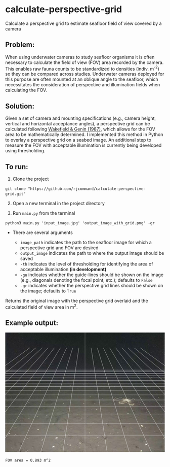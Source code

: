 # calculate-perspective-grid
Calculate a perspective grid to estimate seafloor field of view covered by a camera

## Problem:
When using underwater cameras to study seafloor organisms it is often necessary to calculate the field of view (FOV) area 
recorded by the camera. This enables raw fauna counts to be standardized to densities (indiv. m<sup>-2</sup>) so they
can be compared across studies. Underwater cameras deployed for this purpose are often mounted at an oblique angle to 
the seafloor, which necessitates the consideration of perspective and illumination fields when calculating the FOV. 

## Solution:
Given a set of camera and mounting specifications (e.g., camera height, vertical and horizontal acceptance angles), a 
perspective grid can be calculated following [Wakefield & Genin (1987)](https://www.doi.org/10.1016/0198-0149(87)90148-8), 
which allows for the FOV area to be mathematically determined. I implemented this method in Python to overlay a perspective 
grid on a seabed image. An additional step to measure the FOV with acceptable illumination is currently being developed
using thresholding.

## To run:
1. Clone the project
```shell
git clone "https://github.com/rjcommand/calculate-perspective-grid.git"
```
2. Open a new terminal in the project directory


3. Run `main.py` from the terminal 
```shell
python3 main.py 'input_image.jpg' 'output_image_with_grid.png' -gr
```
- There are several arguments

    - `image_path` indicates the path to the seafloor image for which a perspective grid and FOV are desired
    - `output_image` indicates the path to where the output image should be saved
    - `-th` indicates the level of thresholding for identifying the area of acceptable illumination **(in development)**
    - `-gu` indicates whether the guide-lines should be shown on the image (e.g., diagonals denoting the focal point, etc.);
  defaults to `False`
    - `-gr` indicates whether the perspective grid lines should be shown on the image; defaults to `True`

Returns the original image with the perspective grid overlaid and the calculated field of view area in m<sup>2</sup>.

## Example output:

![input image ](test_out.png)
```shell
FOV area = 0.893 m^2
```
